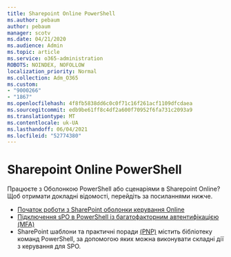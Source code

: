 ```yaml
---
title: Sharepoint Online PowerShell
ms.author: pebaum
author: pebaum
manager: scotv
ms.date: 04/21/2020
ms.audience: Admin
ms.topic: article
ms.service: o365-administration
ROBOTS: NOINDEX, NOFOLLOW
localization_priority: Normal
ms.collection: Adm_O365
ms.custom:
- "9000266"
- "1867"
ms.openlocfilehash: 4f8fb5838dd6c0c0f71c16f261acf1109dfcdaea
ms.sourcegitcommit: edb9be61ff8c4df2a600f70952f6fa731c2093a9
ms.translationtype: MT
ms.contentlocale: uk-UA
ms.lasthandoff: 06/04/2021
ms.locfileid: "52774380"
---
```

# <a name="sharepoint-online-powershell"></a>Sharepoint Online PowerShell

Працюєте з Оболонкою PowerShell або сценаріями в Sharepoint Online? Щоб отримати докладні відомості, перейдіть за посиланнями нижче.
- [Початок роботи з SharePoint оболонки керування Online](/powershell/sharepoint/sharepoint-online/connect-sharepoint-online?view=sharepoint-ps)
- [Підключення sPO в PowerShell із багатофакторним автентифікацією (MFA)](/powershell/sharepoint/sharepoint-online/connect-sharepoint-online?view=sharepoint-ps#to-connect-with-multifactor-authentication-mfa)
- SharePoint шаблони та практичні поради [(PNP)](/powershell/sharepoint/sharepoint-pnp/sharepoint-pnp-cmdlets?view=sharepoint-ps) містить бібліотеку команд PowerShell, за допомогою яких можна виконувати складні дії з керування для SPO.
